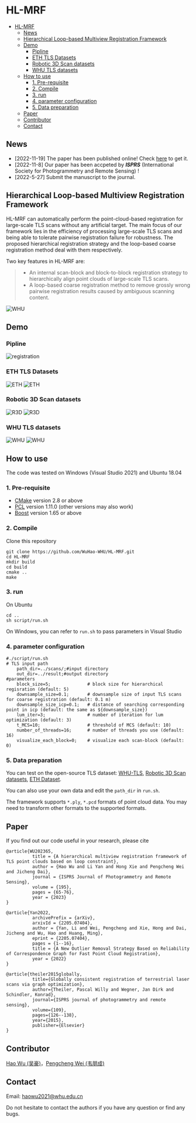 # HL-MRF
- [HL-MRF](#hl-mrf)
  - [News](#news)
  - [Hierarchical Loop-based Multiview Registration Framework](#hierarchical-loop-based-multiview-registration-framework)
  - [Demo](#demo)
    - [Pipline](#pipline)
    - [ETH TLS Datasets](#eth-tls-datasets)
    - [Robotic 3D Scan datasets](#robotic-3d-scan-datasets)
    - [WHU TLS datasets](#whu-tls-datasets)
  - [How to use](#how-to-use)
    - [1. Pre-requisite](#1-pre-requisite)
    - [2. Compile](#2-compile)
    - [3. run](#3-run)
    - [4. parameter configuration](#4-parameter-configuration)
    - [5. Data preparation](#5-data-preparation)
  - [Paper](#paper)
  - [Contributor](#contributor)
  - [Contact](#contact)
## News
* [2022-11-19] The paper has been published online! Check [here](https://authors.elsevier.com/a/1g6bm_L0-WAwZZ) to get it.
* [2022-11-8] Our paper has been accpeted by ***ISPRS*** (International Society for Photogrammetry and Remote Sensing) !
* [2022-5-27] Submit the manuscript to the journal.

## Hierarchical Loop-based Multiview Registration Framework
HL-MRF can automatically perform the point-cloud-based registration for large-scale TLS scans without any artificial target. The main focus of our framework lies in the efficiency of processing large-scale TLS scans and being able to tolerate pairwise registration failure for robustness. The proposed hierarchical registration strategy and the loop-based coarse registration method deal with them respectively.

Two key features in HL-MRF are:
> * An internal scan-block and block-to-block registration strategy to hierarchically align point clouds of large-scale TLS scans.
> * A loop-based coarse registration method to remove grossly wrong pairwise registration results caused by ambiguous scanning content.

![WHU](./doc/img/Overview-full.png)

## Demo
### Pipline
![registration](./doc/img/registration.gif)
### ETH TLS Datasets
![ETH](./doc/img/exp5.png)
![ETH](./doc/img/exp6.png)
### Robotic 3D Scan datasets
![R3D](./doc/img/exp2.png)
![R3D](./doc/img/exp3.png)
### WHU TLS datasets
![WHU](./doc/img/exp1.png)
![WHU](./doc/img/exp4.png)

## How to use
The code was tested on Windows (Visual Studio 2021) and Ubuntu 18.04
### 1. Pre-requisite
   * [CMake](https://cmake.org/) version 2.8 or above
   * [PCL](https://github.com/PointCloudLibrary/pcl) version 1.11.0 (other versions may also work)
   * [Boost](https://github.com/boostorg/boost) version 1.65 or above
### 2. Compile
Clone this repository

```
git clone https://github.com/WuHao-WHU/HL-MRF.git
cd HL-MRF
mkdir build
cd build
cmake ..
make
```

### 3. run
On Ubuntu
```
cd ..
sh script/run.sh
```
On Windows, you can refer to `run.sh` to pass parameters in Visual Studio

### 4. parameter configuration
```
#./script/run.sh
# TLS input path
    path_dir=../scans/;#input directory
    out_dir=../result;#output directory
#parameters
	block_size=5;              # block size for hierarchical regisration (default: 5)
    downsample_size=0.1;       # downsample size of input TLS scans for coarse registration (default: 0.1 m)
	downsample_size_icp=0.1;   # distance of searching corresponding point in icp (default: the same as ${downsample_size})
	lum_iter=3;                # number of iteration for lum optimization (default: 3)
	t_MCS=10;                  # threshold of MCS (default: 10)
	number_of_threads=16;      # number of threads you use (default: 16)
	visualize_each_block=0;    # visualize each scan-block (default: 0)
```
### 5. Data preparation
You can test on the open-source TLS dataset: [WHU-TLS](http://3s.whu.edu.cn/ybs/en/benchmark.htm), [Robotic 3D Scan datasets](http://kos.informatik.uni-osnabrueck.de/3Dscans/), [ETH Dataset](https://prs.igp.ethz.ch/research/completed_projects/automatic_registration_of_point_clouds.html).

You can also use your own data and edit the ``path_dir`` in ``run.sh``.

The framework supports `*.ply`, `*.pcd` formats of point cloud data. You may need to transform other formats to the supported formats.




## Paper
If you find out our code useful in your research, please cite
```
@article{WU202365,
          title = {A hierarchical multiview registration framework of TLS point clouds based on loop constraint},
          author = {Hao Wu and Li Yan and Hong Xie and Pengcheng Wei and Jicheng Dai},
          journal = {ISPRS Journal of Photogrammetry and Remote Sensing},
          volume = {195},
          pages = {65-76},
          year = {2023}
}

@article{Yan2022,
          archivePrefix = {arXiv},
          arxivId = {2205.07404},
          author = {Yan, Li and Wei, Pengcheng and Xie, Hong and Dai, Jicheng and Wu, Hao and Huang, Ming},
          eprint = {2205.07404},
          pages = {1--16},
          title = {A New Outlier Removal Strategy Based on Reliability of Correspondence Graph for Fast Point Cloud Registration},
          year = {2022}
}

@article{theiler2015globally,
          title={Globally consistent registration of terrestrial laser scans via graph optimization},
          author={Theiler, Pascal Willy and Wegner, Jan Dirk and Schindler, Konrad},
          journal={ISPRS journal of photogrammetry and remote sensing},
          volume={109},
          pages={126--138},
          year={2015},
          publisher={Elsevier}
}
```
## Contributor
[Hao Wu (吴豪)](https://github.com/WuHao-WHU)，[Pengcheng Wei (韦朋成)](https://github.com/WPC-WHU)

## Contact 
Email: haowu2021@whu.edu.cn

Do not hesitate to contact the authors if you have any question or find any bugs.

